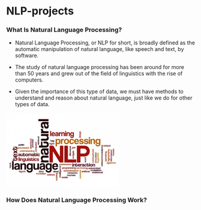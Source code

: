 # NLP-projects

### What Is Natural Language Processing?

- Natural Language Processing, or NLP for short, is broadly defined as the automatic manipulation of natural language, like speech and text, by software.

- The study of natural language processing has been around for more than 50 years and grew out of the field of linguistics with the rise of computers.

- Given the importance of this type of data, we must have methods to understand and reason about natural language, just like we do for other types of data.

<img src="/assets/google-smith.jpeg" width="300" align="center"/>


### How Does Natural Language Processing Work?
